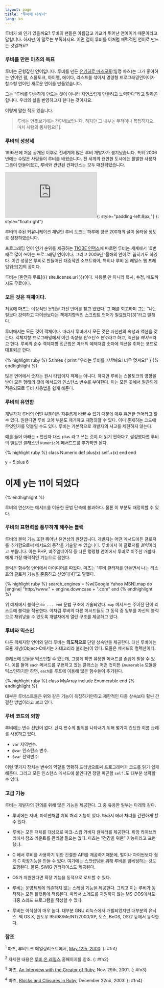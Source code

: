 ```yaml
---
layout: page
title: "루비에 대해서"
lang: ko
---
```


루비가 왜 인기 있을까요? 루비의 팬들은 아릅답고 기교가 뛰어난 언어이기 때문이라고 말합니다. 하지만 이 말로는 부족하지요. 어떤
점이 루비를 이처럼 매력적인 언어로 만드는 것일까요?

### 루비를 만든 마츠의 목표

루비는 균형잡힌 언어입니다. 루비를 만든 [유키히로 마츠모토][1](일명 마츠)는 그가 좋아하는 언어인 펄, 스몰토크, 아이펠,
에이다, 리스프를 섞어서 명령형 프로그래밍언어이자 함수형 언어인 새로운 언어를 만들었습니다.

그는 “루비를 단순하게 만드는 것이 아니라 자연스럽게 만들려고 노력한다”라고 말하곤 합니다. 우리의 삶을 반영하고자 한다는
것이지요.

이렇게 말한 적도 있습니다.

> 루비는 언뜻보기에는 간단해보입니다. 하지만 그 내부는 무척이나 복잡하지요. 마치 사람의 몸처럼요\[1\].

### 루비의 성장세

1995년에 처음 공개된 이후로 전세계에 많은 루비 개발자가 생겨났습니다. 특히 2006년에는 수많은 사람들이 루비를 배웠습니다.
전 세계의 왠만한 도시에는 활발한 사용자 그룹이 만들어졌고, 루비와 관랸된 컨퍼런스는 모두 매진되었습니다.

![Graph courtesy of
Gmane.](http://gmane.org/plot-rate.php?group=gmane.comp.lang.ruby.general&amp;width=320&amp;height=160&amp;title=Ruby-Talk+Activity
"Graph courtesy of Gmane."){: style="padding-left:8px;"}
{: style="float:right"}

루비의 주된 커뮤니케이션 채널인 루비 토크는 하루에 평균 200개의 글이 올라올 정도로 성장하였습니다.

프로그래밍 언어 인기 순위를 제공하는 [TIOBE 인덱스][2]에 따르면 루비는 세계에서 10번째로 많이 쓰이는 프로그래밍
언어이다. 그리고 2006년 ‘올해의 언어로’ 꼽히기도 하였다. 이런 성장은 루비로 만들어진 대중적인 소프트웨어, 특히나 루비 온
레일스 웹 프레임워크\[2\]의 공이다.

루비는 [완전히 무료]({{ site.license.url }})이다. 사용뿐 만 아니라 복사, 수정, 배포까지도 무료이다.

### 모든 것은 객체이다.

처음에 마츠는 이상적인 문법을 가진 언어를 찾고 있었다. 그 때를 회고하며 그는 “나는 펄보다 강력하고 파이썬보다는 객체지향적인
스크립트 언어가 필요했다\[3\]”라고 말해다.

루비에서는 모든 것이 객체이다. 따라서 루비에서 모든 것은 자신만의 속성과 액션을 갖는다. 객체지향 프로그래밍에서 이런 속성을
*인스턴스 변수*라고 하고, 액션을 *메서드*라고 한다. 루비의 순수 객체지향 접근법은 아래의 예제처럼 숫자에 액션을 취하는
코드로 대표되곤 한다.

{% highlight ruby %}
5.times { print "우리는 루비를 *사랑*해요! 너무 멋져요!" }
{% endhighlight %}

많은 언어에서 숫자는 원시 타입이지 객체는 아니다. 하지만 루비는 스몰토크의 영향을 받아 모든 형태의 것에 메서드와 인스턴스
변수를 부여한다. 이는 모든 곳에서 일관되게 적용되므로 루비 사용법을 쉽게 해준다.

### 루비의 유연함

개발자가 루비의 어떤 부분이든 자유롭게 바꿀 수 있기 때문에 매우 유연한 언어라고 할 수 있다. 원한다면 루비 코어 부분도
제거하고 재정의할 수 있다. 이미 존재하는 코드에 무엇인가를 덧붙일 수도 있다. 루비는 기본적으로 개발자의 사고를 제한하지
않는다.

예를 들어 아래는 `+` 연산자 대신 plus 라고 쓰는 것이 더 읽기 편하다고 결정했다면 루비의 빌트인 클래스인
`Numeric`에 메서드드를 추가하면 된다.

{% highlight ruby %}
class Numeric
  def plus(x)
    self.+(x)
  end
end

y = 5.plus 6
# 이제 y는 11이 되었다
{% endhighlight %}

루비의 연산자는 메서드를 이용한 문법 단축에 불과하다. 물론 이 부분도 재정의할 수 있다.

### 루비의 표현력을 풍부하게 해주는 블럭

루비의 블럭 기능 또한 뛰어난 유연성의 원천입니다. 개발자는 어떤 메서드에든 클로저를 추가함으로써 메서드의 동작을 기술할 수
있습니다. 루비에서 이 클로저를 *블럭*이라고 부릅니다. 이는 PHP, 비주얼베이직 등 다른 명령형 언어에서 루비로 이주한
개발자에게 가장 매력적인 기능으로 꼽힌다.

블럭은 함수형 언어에서 아이디어를 따왔다. 마츠는 “루비 클러저를 만들면서 나는 리스프의 클로저 기능을 존중하고
싶었다\[4\]”고 말했다.

{% highlight ruby %}
search_engines =
  %w[Google Yahoo MSN].map do |engine|
    "http://www." + engine.downcase + ".com"
  end
{% endhighlight %}

위 예제에서 블럭은 `do ... end` 문법 구조에 기술되었다. `map` 메서드는 주어진 단어 리스트에 블럭을 적용한다.
이처럼 루비의 다른 메서드들도 그 동작 중 일부를 자신의 블럭으로 채워넣을 수 있도록 개발자에게 열린 구조를 제공하고 있다.

### 루비와 믹스인

다른 객체지향 언어와 달리 루비는 **의도적으로** 단일 상속만을 제공한다. 대신 루비에는 모듈 개념(Object-C에서는
카테고리라 불리는)이 있다. 모듈은 메서드의 컬렉션이다.

클래스에 모듈을 믹스인할 수 있는데, 그렇게 하면 유용한 메서드를 손쉽게 얻을 수 있다. 예를 들어 `each` 메서드를 구현하고
있는 클래스는 어떤 것이든 `Enumerable` 모듈을 믹스인하기만 하면, `each`를 루프에 이용해 많은 함수들이 추가된다.

{% highlight ruby %}
class MyArray
  include Enumerable
end
{% endhighlight %}

대부분 루비스트들은 위와 같은 기능이 복잡하기만하고 제한적인 다중 상속보다 훨씬 간결한 방법이라고 보고 있다.

### 루비 코드의 외향

루비에는 변수 선언이 없다. 단지 변수의 범위를 나타내기 위해 몇가지 간단한 이름 관례를 사용하고 있다.

* `var` 지역변수.
* `@var` 인스턴스 변수.
* `$var` 전역변수.

이런 몇가지 장치는 변수의 역할을 명확히 드러냄으로써 프로그래머가 코드를 읽기 쉽게 해준다. 그리고 모든 인스턴스 메서드에
붙인다면 정말 피곤할 `self.`도 대부분 생략할 수 있다.

### 고급 기능

루비는 개발자의 편의를 위해 많은 기능을 제공한다. 그 중 유용한 일부는 아래와 같다.

* 루비에는 자바, 파이썬처럼 예외 처리 기능이 있다. 따라서 에러 처리를 간편하게 할 수 있다.

* 루비는 모든 객체를 대상으로 마크-스윕 가바지 컬렉터를 제공한다. 확장 라이브러리에서 참조 카운트를 관리할 필요는 없다.
  마츠는 “건강을 위한” 기능이라고 표현했다.

* C 에서 루비를 사용하기 위한 간결한 API를 제공하기때문에, 펄이나 파이썬보다 쉽게 C 확장기능을 만들 수 있다. 여기에는
  스크립팅을 위해 루비를 임베딩하는 것도 포함된다. 물론, SWIG 인터페이스도 제공된다.

* OS가 지원한다면 확장 기능을 동적으로 로드할 수 있다.

* 루비는 운영체제에 의존하지 않는 스레딩 기능을 제공한다. 그리고 이는 루비가 동작하는 모든 플랫폼에 적용된다. 따라서 스레드를
  지원하지 않는 MS-DOS에서도 다중 스레드 프로그램을 작성할 수 있다.

* 루비는 이식성이 매우 높다. 대부분 GNU 리눅스에서 개발되었지만 대부분의 유닉스. 맥 OS X, 윈도우
  95/98/Me/NT/2000/XP, 도스, BeOS, OS/2 등에서 동작한다.

### 참조

<sup>1</sup> 마츠, 루비토크 메일링리스트에서, [May 12th, 2000][3].
{: #fn1}

<sup>2</sup> 자세한 내용은 [루비 온 레일스][4] 홈페이지를 참조.
{: #fn2}

<sup>3</sup> 마츠, [An Interview with the Creator of Ruby][5], Nov. 29th,
2001.
{: #fn3}

<sup>4</sup> 마츠, [Blocks and Closures in Ruby][6], December 22nd, 2003.
{: #fn4}



[1]: http://www.rubyist.net/~matz/
[2]: http://www.tiobe.com/index.php/content/paperinfo/tpci/index.html
[3]: http://blade.nagaokaut.ac.jp/cgi-bin/scat.rb/ruby/ruby-talk/2773
[4]: http://rubyonrails.org/
[5]: http://www.linuxdevcenter.com/pub/a/linux/2001/11/29/ruby.html
[6]: http://www.artima.com/intv/closures2.html
